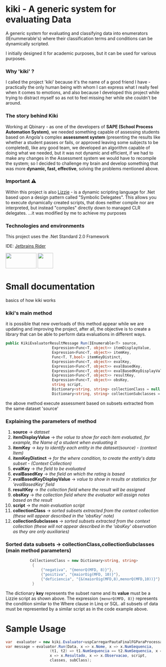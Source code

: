 
# kiki  - A generic system for evaluating Data
 A generic system for evaluating and classifying data into enumerators (IEnummerable's) where their classification terms and conditions can be dynamically scripted.

I initially designed it for academic purposes, but it can be used for various purposes.
### Why 'kiki' ?
I called the project 'kiki' because it's the name of a good friend I have - practically the only human being with whom I can express what I really feel when it comes to emotions, and also because I developed this project while trying to distract myself so as not to feel missing her while she couldn't be around.
### The story behind Kiki
Working at Qbinary - as one of the developers of **SAPE (School Process Automation System)**, we needed something capable of assessing students based on Angola's complex **assessment system** (presenting the results like whether a student passes or fails, or approved leaving some subjects to be completed), like any good team, we developed an algorithm capable of doing what we needed, but it was not dynamic and efficient, if we had to make any changes in the Assessment system we would have to recompile the system; so I decided to challenge my brain and develop something that was more **dynamic, fast, effective**, solving the problems mentioned above.
### Important :warning:
Within this project is also [Lizzie](https://github.com/polterguy/lizzie "Lizzie") - is a dynamic scripting language for .Net based upon a design pattern called "Symbolic Delegates". This allows you to execute dynamically created scripts, that does neither compile nor are interpreted, but instead "compiles" directly down to managed CLR delegates. ...it was modified by me to achieve my purposes
### Technologies and environments

This project uses the .Net Standard 2.0 Framework

IDE: [Jetbrains Rider](https://www.jetbrains.com/rider/)

<img src="https://user-images.githubusercontent.com/74734491/148679922-a0d46288-8d51-4748-bb33-96ee759eb7ef.jpg" alt="" data-canonical-src="https://user-images.githubusercontent.com/74734491/148679862-8607cc11-3fb7-46eb-8ae0-8be1729406a3.jpg" width="100" height="50" />  <img src="https://user-images.githubusercontent.com/74734491/148679100-3059af09-27af-464e-ac47-f10d91279f57.png" alt="" data-canonical-src="https://user-images.githubusercontent.com/74734491/148679100-3059af09-27af-464e-ac47-f10d91279f57.png" width="50" height="50" /> 

# Small documentation
basics of how kiki works
### kiki's main method
it is possible that new overloads of this method appear while we are updating and improving the project, after all, the objective is to create a library that can be able to perform data evaluations in different ways.

```csharp
public KikiEvaluatorResultMessage Run(IEnumerable<T> source,
                     Expression<Func<T, object>> itemDisplayValue, 
                     Expression<Func<T, object>> itemKey, 
                     Func<T, T,bool> itemKeyDistinct,
                     Expression<Func<T, object>> evalKey, 
                     Expression<Func<T, object>> evalBasedKey,
                     Expression<Func<T, object>> evalBasedKeyDisplayValue,
                     Expression<Func<T, object>> resultKey,
                     Expression<Func<T, object>> obsKey, 
                     string script, 
                     Dictionary<string, string> collectionClass = null,
                     Dictionary<string, string> collectionSubclasses = null)
```


the above method execute assessment based on subsets extracted from the same dataset 'source'

### Explaining the parameters of method

1. **source** -> *dataset*
1. **itemDisplayValue** -> *the value to show for each item evaluated, for example,
 the Name of a student when evaluating it*
1. **itemKey** -> *key to identify each entity in the dataset(source) - (context Item)*
1. **itemKeyDistinct** -> *for the where condition, to create the entity's 
 data subset - (Context Collection)*
1. **evalKey** -> *the field to be evaluated*
1. **evalBasedKey** -> *the field on which the rating is based*
1. **evalBasedKeyDisplayValue** -> *value to show in results or statistics for 'evalBasedKey' field*         
1. **resultKey** -> *the collection field where the result will be assigned*
1. **obsKey** -> *the collection field where the evaluator will assign notes based on the result*
1. **script** -> *the main evaluation script*
1. **collectionClass** -> *sorted subsets extracted from the context collection (these will appear described in the 'obsKey' note)*
1. **collectionSubclasses** -> *sorted subsets extracted from the context collection 
         (these will not appear described in the 'obsKey' 
         observation as they are only auxiliaries)*
### Sorted data subsets -> collectionClass,collectionSubclasses (main method parameters)
``` csharp
           CollectionsClass = new Dictionary<string, string>
            {
                {"negativa", "{menorQ(MFD, 8)}"},
                {"positiva", "{maiorOig(MFD, 10)}"},
                {"deficiencia", "{&(maiorOig(MFD,8),menorQ(MFD,10))}"}
            }
```
 The dictionary **key** represents the subset name and its **value** must be a Lizzie script as shown above.
 The expression ```{menorQ(MFD, 8)}``` represents the condition similar to the Where clause in Linq or SQL. all subsets of data must be represented by a similar script as in the code example above.
# Sample Usage
```csharp
var  evaluator = new kiki.Evaluator<uspCarregarPautaFinalFGParaProcessamentoResult>();
var message = evaluator.Run(Data, x => x.Nome, x => x.NumSequencia,
                    (t1, t2) => t1.NumSequencia == t2.NumSequencia, x => x.MFD, x => x.IdDisciplina, x => x.Disciplina,
                    x => x.Resultado, x => x.Observacao, script,
                    classes, subClass);
```
### 
